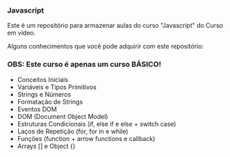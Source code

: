 ### Javascript
Este é um repositório para armazenar aulas do curso "Javascript" do Curso em vídeo.

Alguns conhecimentos que você pode adquirir com este repositório:

### OBS: Este curso é apenas um curso BÁSICO!

- Conceitos Iniciais
- Variáveis e Tipos Primitivos
- Strings e Números
- Formatação de Strings
- Eventos DOM
- DOM (Document Object Model)
- Estruturas Condicionais (if, else if e else + switch case)
- Laços de Repetição (for, for in e while)
- Funções (function + arrow functions e callback) 
- Arrays [] e Object {}
 


